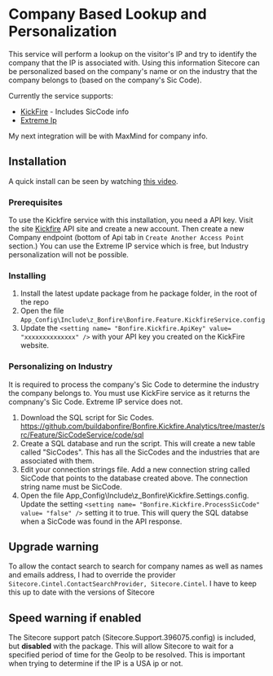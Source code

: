 # Company Based Lookup and Personalization

This service will perform a lookup on the visitor's IP and try to identify the company that the IP is associated with. Using this information Sitecore can be personalized based on the company's name or on the industry that the company belongs to (based on the company's Sic Code).

Currently the service supports:
 * [KickFire](http://kickfire.io/) - Includes SicCode info
 * [Extreme Ip](http://extreme-ip-lookup.com/)

My next integration will be with MaxMind for company info.

## Installation

A quick install can be seen by watching [this video](https://vimeo.com/222762570).

### Prerequisites
To use the Kickfire service with this installation, you need a API key. Visit the site [Kickfire](https://www.kickfire.com/services/api) API site and create a new account. Then create a new Company endpoint (bottom of Api tab in `Create Another Access Point` section.) You can use the Extreme IP service which is free, but Industry personalization will not be possible.

### Installing

1. Install the latest update package from he package folder, in the root of the repo
2. Open the file `App_Config\Include\z_Bonfire\Bonfire.Feature.KickfireService.config`
3. Update the `<setting name= "Bonfire.Kickfire.ApiKey" value= "xxxxxxxxxxxxxx" />` with your API key you created on the KickFire website. 

### Personalizing on Industry
It is required to process the company's Sic Code to determine the industry the company belongs to. You must use KickFire service as it returns the compnany's Sic Code. Extreme IP service does not.

1. Download the SQL script for Sic Codes. https://github.com/buildabonfire/Bonfire.Kickfire.Analytics/tree/master/src/Feature/SicCodeService/code/sql
2. Create a SQL database and run the script. This will create a new table called "SicCodes". This has all the SicCodes and the industries that are associated with them.
3. Edit your connection strings file. Add a new connection string called SicCode that points to the database created above. The connection string name must be SicCode.
4. Open the file App_Config\Include\z_Bonfire\Kickfire.Settings.config. Update the setting `<setting name= "Bonfire.Kickfire.ProcessSicCode" value= "false" />` setting it to true. This will query the SQL databse when a SicCode was found in the API response.

## Upgrade warning
To allow the contact search to search for company names as well as names and emails address, I had to override the provider `Sitecore.Cintel.ContactSearchProvider, Sitecore.Cintel`. I have to keep this up to date with the versions of Sitecore

## Speed warning if enabled
The Sitecore support patch (Sitecore.Support.396075.config) is included, but **disabled** with the package. This will allow Sitecore to wait for a specified period of time for the GeoIp to be resolved. This is important when trying to determine if the IP is a USA ip or not.

